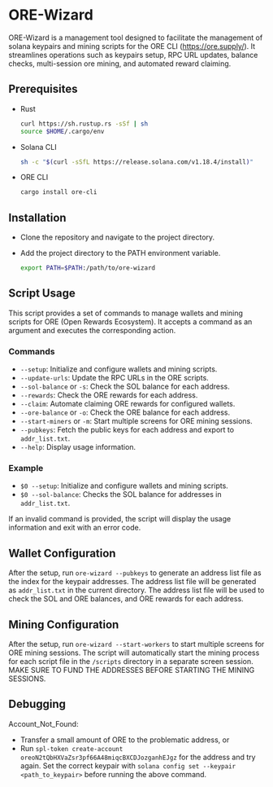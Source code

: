 # ORE-Wizard

ORE-Wizard is a management tool designed to facilitate the management of solana keypairs and mining scripts for the ORE CLI (https://ore.supply/). It streamlines operations such as keypairs setup, RPC URL updates, balance checks, multi-session ore mining, and automated reward claiming.

## Prerequisites

- Rust
    ```bash
    curl https://sh.rustup.rs -sSf | sh
    source $HOME/.cargo/env
    ```

- Solana CLI
    ```bash
    sh -c "$(curl -sSfL https://release.solana.com/v1.18.4/install)"
    ```

- ORE CLI
    ```bash
    cargo install ore-cli
    ```

## Installation

- Clone the repository and navigate to the project directory.

- Add the project directory to the PATH environment variable.
    ```bash
    export PATH=$PATH:/path/to/ore-wizard
    ```

## Script Usage

This script provides a set of commands to manage wallets and mining scripts for ORE (Open Rewards Ecosystem). It accepts a command as an argument and executes the corresponding action.

### Commands

- `--setup`: Initialize and configure wallets and mining scripts.
- `--update-urls`: Update the RPC URLs in the ORE scripts.
- `--sol-balance` or `-s`: Check the SOL balance for each address.
- `--rewards`: Check the ORE rewards for each address.
- `--claim`: Automate claiming ORE rewards for configured wallets.
- `--ore-balance` or `-o`: Check the ORE balance for each address.
- `--start-miners` or `-m`: Start multiple screens for ORE mining sessions.
- `--pubkeys`: Fetch the public keys for each address and export to `addr_list.txt`.
- `--help`: Display usage information.

### Example

- `$0 --setup`: Initialize and configure wallets and mining scripts.
- `$0 --sol-balance`: Checks the SOL balance for addresses in `addr_list.txt`.

If an invalid command is provided, the script will display the usage information and exit with an error code.

## Wallet Configuration

After the setup, run `ore-wizard --pubkeys` to generate an address list file as the index for the keypair addresses. The address list file will be generated as `addr_list.txt` in the current directory. The address list file will be used to check the SOL and ORE balances, and ORE rewards for each address.

## Mining Configuration

After the setup, run `ore-wizard --start-workers` to start multiple screens for ORE mining sessions. The script will automatically start the mining process for each script file in the `/scripts` directory in a separate screen session.
MAKE SURE TO FUND THE ADDRESSES BEFORE STARTING THE MINING SESSIONS.

## Debugging

Account_Not_Found: 
- Transfer a small amount of ORE to the problematic address, or
- Run `spl-token create-account oreoN2tQbHXVaZsr3pf66A48miqcBXCDJozganhEJgz` for the address and try again. 
  Set the correct keypair with `solana config set --keypair <path_to_keypair>` before running the above command.